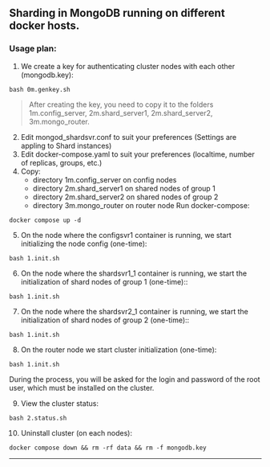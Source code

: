 ## Sharding in MongoDB running on different docker hosts.

### Usage plan:

1) We create a key for authenticating cluster nodes with each other (mongodb.key):

```
bash 0m.genkey.sh
```

> After creating the key, you need to copy it to the folders 1m.config_server, 2m.shard_server1, 2m.shard_server2, 3m.mongo_router.

2) Edit mongod_shardsvr.conf to suit your preferences (Settings are appling to Shard instances)
3) Edit docker-compose.yaml to suit your preferences (localtime, number of replicas, groups, etc.)
4) Copy:
    * directory 1m.config_server on config nodes
    * directory 2m.shard_server1 on shared nodes of group 1
    * directory 2m.shard_server2 on shared nodes of group 2
    * directory 3m.mongo_router on router node
    Run docker-compose:

```
docker compose up -d
```

5) On the node where the configsvr1 container is running, we start initializing the node config (one-time):

```
bash 1.init.sh
```

6) On the node where the shardsvr1_1 container is running, we start the initialization of shard nodes of group 1 (one-time)::

```
bash 1.init.sh
```
7) On the node where the shardsvr2_1 container is running, we start the initialization of shard nodes of group 2 (one-time)::

```
bash 1.init.sh
```

8) On the router node we start cluster initialization (one-time):

```
bash 1.init.sh
```

During the process, you will be asked for the login and password of the root user, which must be installed on the cluster.

9) View the cluster status:
```
bash 2.status.sh
```

10) Uninstall cluster (on each nodes):

```
docker compose down && rm -rf data && rm -f mongodb.key
```

---

